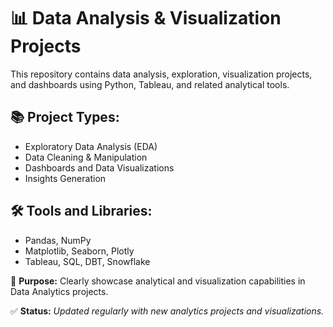 # 📊 Data Analysis & Visualization Projects

This repository contains data analysis, exploration, visualization projects, and dashboards using Python, Tableau, and related analytical tools.

## 📚 Project Types:
- Exploratory Data Analysis (EDA)
- Data Cleaning & Manipulation
- Dashboards and Data Visualizations
- Insights Generation

## 🛠️ Tools and Libraries:
- Pandas, NumPy
- Matplotlib, Seaborn, Plotly
- Tableau, SQL, DBT, Snowflake

📌 **Purpose:**
Clearly showcase analytical and visualization capabilities in Data Analytics projects.

✅ **Status:** *Updated regularly with new analytics projects and visualizations.*

